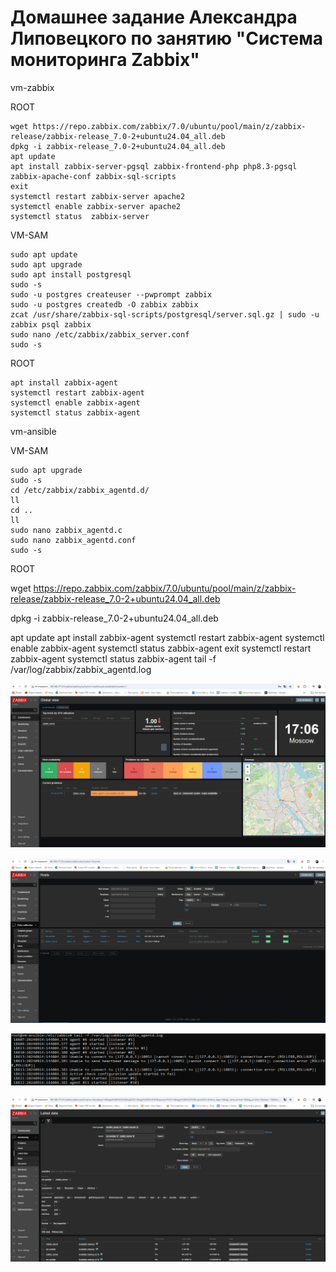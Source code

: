 # Домашнее задание Александра Липовецкого по занятию "Система мониторинга Zabbix"

vm-zabbix

ROOT

    wget https://repo.zabbix.com/zabbix/7.0/ubuntu/pool/main/z/zabbix-release/zabbix-release_7.0-2+ubuntu24.04_all.deb
    dpkg -i zabbix-release_7.0-2+ubuntu24.04_all.deb
    apt update
    apt install zabbix-server-pgsql zabbix-frontend-php php8.3-pgsql zabbix-apache-conf zabbix-sql-scripts
    exit
    systemctl restart zabbix-server apache2
    systemctl enable zabbix-server apache2
    systemctl status  zabbix-server

VM-SAM

    sudo apt update
    sudo apt upgrade
    sudo apt install postgresql
    sudo -s
    sudo -u postgres createuser --pwprompt zabbix
    sudo -u postgres createdb -O zabbix zabbix
    zcat /usr/share/zabbix-sql-scripts/postgresql/server.sql.gz | sudo -u zabbix psql zabbix
    sudo nano /etc/zabbix/zabbix_server.conf
    sudo -s
    
ROOT

    apt install zabbix-agent
    systemctl restart zabbix-agent
    systemctl enable zabbix-agent
    systemctl status zabbix-agent
    
vm-ansible

VM-SAM

    sudo apt upgrade
    sudo -s
    cd /etc/zabbix/zabbix_agentd.d/
    ll
    cd ..
    ll
    sudo nano zabbix_agentd.c
    sudo nano zabbix_agentd.conf
    sudo -s
    
ROOT

   wget https://repo.zabbix.com/zabbix/7.0/ubuntu/pool/main/z/zabbix-release/zabbix-release_7.0-2+ubuntu24.04_all.deb
   
   dpkg -i zabbix-release_7.0-2+ubuntu24.04_all.deb
   
   apt update
   apt install zabbix-agent
   systemctl restart zabbix-agent
   systemctl enable zabbix-agent
   systemctl status zabbix-agent
   exit
   systemctl restart zabbix-agent
   systemctl status zabbix-agent
   tail -f /var/log/zabbix/zabbix_agentd.log    



![Авторизация в админке](https://github.com/AleksandrLipovetskiy/zabbix_hw/blob/main/Авторизация_в_админке.png)

![Configuration > Hosts](https://github.com/AleksandrLipovetskiy/zabbix_hw/blob/main/Configuration_Hosts.png)

![Лог zabbix agent](https://github.com/AleksandrLipovetskiy/zabbix_hw/blob/main/Log_zabbix_agent.png)

![Monitoring > Latest data](https://github.com/AleksandrLipovetskiy/zabbix_hw/blob/main/Monitoring_Latest_data.png)






  
